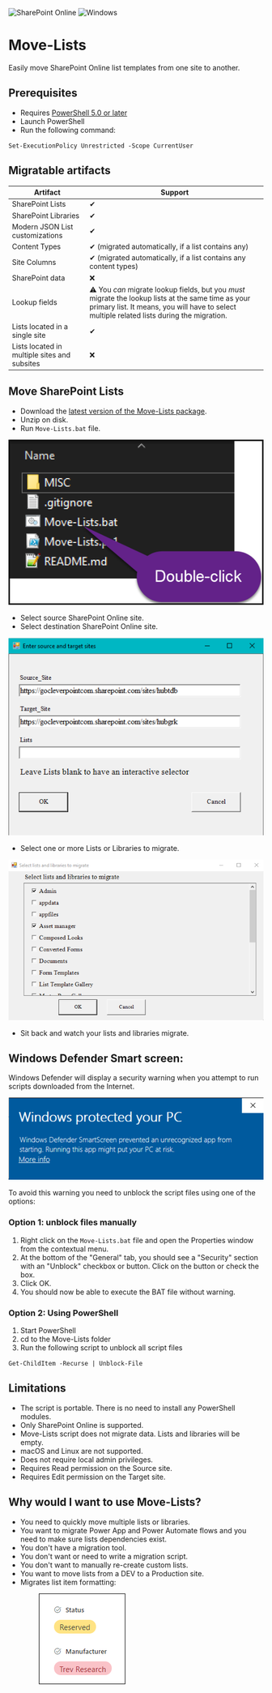 ![SharePoint Online](https://img.shields.io/badge/SharePoint-Online-yellow.svg) 
![Windows](https://img.shields.io/static/v1?label=OS&message=Windows&color=green)

# Move-Lists

Easily move SharePoint Online list templates from one site to another.

## Prerequisites

- Requires [PowerShell 5.0 or later](https://www.microsoft.com/en-us/download/details.aspx?id=54616)
- Launch PowerShell
- Run the following command:
```
Set-ExecutionPolicy Unrestricted -Scope CurrentUser
```

## Migratable artifacts

| Artifact      | Support |
| ----------- | ----------- |
| SharePoint Lists   | ✔        |
| SharePoint Libraries   | ✔        |
| Modern JSON List customizations  | ✔        |
| Content Types   | ✔ (migrated automatically, if a list contains any)     |
| Site Columns   | ✔ (migrated automatically, if a list contains any content types)     |
| SharePoint data   | ❌       |
| Lookup fields   | ⚠  You _can_ migrate lookup fields, but you _must_ migrate the lookup lists at the same time as your primary list. It means, you will have to select multiple related lists during the migration.   |
| Lists located in a single site  | ✔        |
| Lists located in multiple sites and subsites   | ❌        |

## Move SharePoint Lists

- Download the [latest version of the Move-Lists package](https://github.com/Zerg00s/Move-Lists/releases).
- Unzip on disk.
- Run `Move-Lists.bat` file.

![](MISC/IMG/Double-click.png)

- Select source SharePoint Online site.
- Select destination SharePoint Online site.

![](MISC/IMG/First-form.png)

- Select one or more Lists or Libraries to migrate.

![](MISC/IMG/Second-form.png)

- Sit back and watch your lists and libraries migrate.

## Windows Defender Smart screen:
Windows Defender will display a security warning when you attempt to run scripts downloaded from the Internet.

![](MISC/IMG/WindowsDeFender.png)

To avoid this warning you need to unblock the script files using one of the options:

### Option 1: unblock files manually

1. Right click on the `Move-Lists.bat` file and open the Properties window from the contextual menu.
2. At the bottom of the "General" tab, you should see a "Security" section with an "Unblock" checkbox or button. Click on the button or check the box.
3. Click OK.
4. You should now be able to execute the BAT file without warning.

### Option 2: Using PowerShell

1. Start PowerShell
2. cd to the Move-Lists folder
3. Run the following script to unblock all script files

```
Get-ChildItem -Recurse | Unblock-File
```

## Limitations
- The script is portable. There is no need to install any PowerShell modules.
- Only SharePoint Online is supported.
- Move-Lists script does not migrate data. Lists and libraries will be empty. 
- macOS and Linux are not supported.
- Does not require local admin privileges.
- Requires Read permission on the Source site.
- Requires Edit permission on the Target site.

## Why would I want to use Move-Lists?
- You need to quickly move multiple lists or libraries.
- You want to migrate Power App and Power Automate flows and you need to make sure lists dependencies exist.
- You don't have a migration tool.
- You don't want or need to write a migration script.
- You don't want to manually re-create custom lists.
- You want to move lists from a DEV to a Production site.
- Migrates list item formatting:

<img style="padding-left:60px" src="MISC/IMG/Formatting_2.0.png">
